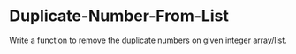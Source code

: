 # Duplicate-Number-From-List
Write a function to remove the duplicate numbers on given integer array/list.
